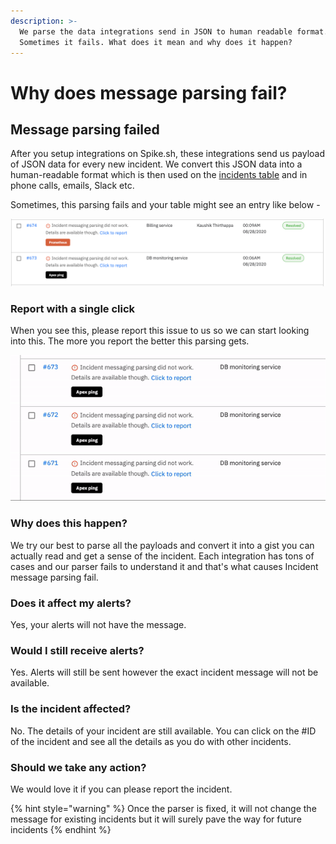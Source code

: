 ```yaml
---
description: >-
  We parse the data integrations send in JSON to human readable format.
  Sometimes it fails. What does it mean and why does it happen?
---
```


# Why does message parsing fail?

## Message parsing failed

After you setup integrations on Spike.sh, these integrations send us payload of JSON data for every new incident. We convert this JSON data into a human-readable format which is then used on the [incidents table](https://app.spike.sh/incidents) and in phone calls, emails, Slack etc. 

Sometimes, this parsing fails and your table might see an entry like below - 

![Example of incident message parsing fail](../.gitbook/assets/image%20%28101%29.png)

### Report with a single click

When you see this, please report this issue to us so we can start looking into this. The more you report the better this parsing gets.

![Report with a single click](../.gitbook/assets/spike-incident-parsing-fail-report.gif)

### Why does this happen?

We try our best to parse all the payloads and convert it into a gist you can actually read and get a sense of the incident. Each integration has tons of cases and our parser fails to understand it and that's what causes Incident message parsing fail. 

### Does it affect my alerts?

Yes, your alerts will not have the message. 

### Would I still receive alerts?

Yes. Alerts will still be sent however the exact incident message will not be available. 

### Is the incident affected?

No. The details of your incident are still available. You can click on the \#ID of the incident and see all the details as you do with other incidents.

### Should we take any action?

We would love it if you can please report the incident. 

{% hint style="warning" %}
Once the parser is fixed, it will not change the message for existing incidents but it will surely pave the way for future incidents
{% endhint %}



